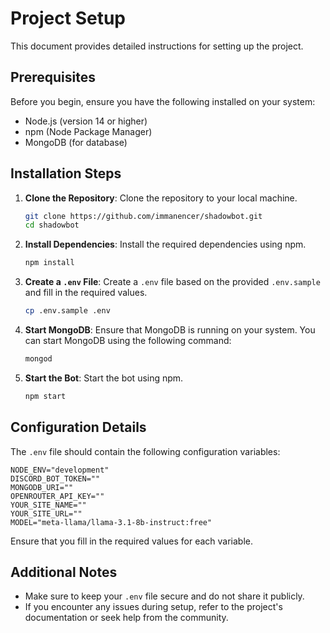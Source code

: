 # Project Setup

This document provides detailed instructions for setting up the project.

## Prerequisites

Before you begin, ensure you have the following installed on your system:

- Node.js (version 14 or higher)
- npm (Node Package Manager)
- MongoDB (for database)

## Installation Steps

1. **Clone the Repository**: Clone the repository to your local machine.
   ```sh
   git clone https://github.com/immanencer/shadowbot.git
   cd shadowbot
   ```

2. **Install Dependencies**: Install the required dependencies using npm.
   ```sh
   npm install
   ```

3. **Create a `.env` File**: Create a `.env` file based on the provided `.env.sample` and fill in the required values.
   ```sh
   cp .env.sample .env
   ```

4. **Start MongoDB**: Ensure that MongoDB is running on your system. You can start MongoDB using the following command:
   ```sh
   mongod
   ```

5. **Start the Bot**: Start the bot using npm.
   ```sh
   npm start
   ```

## Configuration Details

The `.env` file should contain the following configuration variables:

```env
NODE_ENV="development"
DISCORD_BOT_TOKEN=""
MONGODB_URI=""
OPENROUTER_API_KEY=""
YOUR_SITE_NAME=""
YOUR_SITE_URL=""
MODEL="meta-llama/llama-3.1-8b-instruct:free"
```

Ensure that you fill in the required values for each variable.

## Additional Notes

- Make sure to keep your `.env` file secure and do not share it publicly.
- If you encounter any issues during setup, refer to the project's documentation or seek help from the community.
